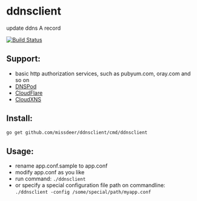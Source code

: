 # ddnsclient
update ddns A record

[![Build Status](https://secure.travis-ci.org/missdeer/ddnsclient.png)](https://travis-ci.org/missdeer/ddnsclient)

Support:
----
- basic http authorization services, such as pubyum.com, oray.com and so on
- [DNSPod](https://dnspod.cn)
- [CloudFlare](https://www.cloudflare.com)
- [CloudXNS](https://www.cloudxns.net)

Install:
----
```bash
go get github.com/missdeer/ddnsclient/cmd/ddnsclient
```

Usage:
----
- rename app.conf.sample to app.conf
- modify app.conf as you like
- run command: `./ddnsclient`
- or specify a special configuration file path on commandline: `./ddnsclient -config /some/special/path/myapp.conf`
